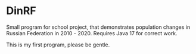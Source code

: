 # DinRF
Small program for school project, that demonstrates population changes in Russian Federation in 2010 - 2020. Requires Java 17 for correct work. 

This is my first program, please be gentle.
